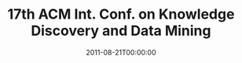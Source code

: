 ---
acronym: KDD-2011
date: '2011-08-21T00:00:00'
ext_url: http://www.kdd.org/kdd2011/
location: San Diego, CA, USA
submission_date: '2011-02-11T00:00:00'
title: 17th ACM Int. Conf. on Knowledge Discovery and Data Mining
---